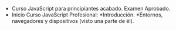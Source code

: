- Curso JavaScript para principiantes acabado. Examen Aprobado.
- Inicio Curso JavaScript Profesional:
	*Introducción.
	*Entornos, navegadores y dispositivos (visto una parte de él).